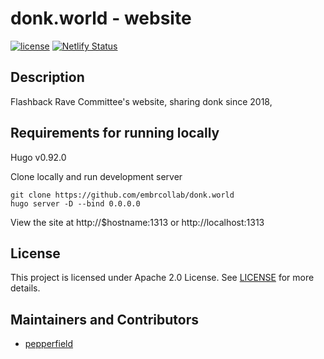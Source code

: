 # donk.world - website

[![license](https://img.shields.io/badge/LICENSE-Apache%202.0-green)](https://github.com/embrcollab/donk.world/blob/main/LICENSE)
[![Netlify Status](https://api.netlify.com/api/v1/badges/22ef0765-b9cc-4fb6-a48c-909c46b1ddc8/deploy-status)](https://app.netlify.com/sites/zen-goldberg-afa2ba/deploys)

## Description

Flashback Rave Committee's website, sharing donk since 2018, 

## Requirements for running locally

Hugo v0.92.0

Clone locally and run development server

```
git clone https://github.com/embrcollab/donk.world
hugo server -D --bind 0.0.0.0
```

View the site at http://$hostname:1313 or http://localhost:1313

## License

This project is licensed under Apache 2.0 License. See [LICENSE](/LICENSE) for more details.

## Maintainers and Contributors

- [pepperfield](https://github.com/dickpepperfield)

